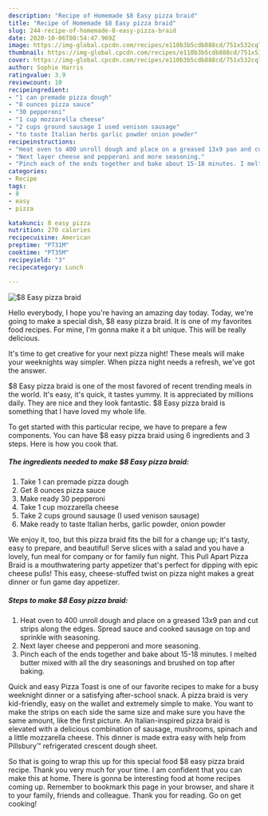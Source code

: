 ```yaml
---
description: "Recipe of Homemade $8 Easy pizza braid"
title: "Recipe of Homemade $8 Easy pizza braid"
slug: 244-recipe-of-homemade-8-easy-pizza-braid
date: 2020-10-06T00:54:47.969Z
image: https://img-global.cpcdn.com/recipes/e110b3b5cdb888cd/751x532cq70/8-easy-pizza-braid-recipe-main-photo.jpg
thumbnail: https://img-global.cpcdn.com/recipes/e110b3b5cdb888cd/751x532cq70/8-easy-pizza-braid-recipe-main-photo.jpg
cover: https://img-global.cpcdn.com/recipes/e110b3b5cdb888cd/751x532cq70/8-easy-pizza-braid-recipe-main-photo.jpg
author: Sophie Harris
ratingvalue: 3.9
reviewcount: 10
recipeingredient:
- "1 can premade pizza dough"
- "8 ounces pizza sauce"
- "30 pepperoni"
- "1 cup mozzarella cheese"
- "2 cups ground sausage I used venison sausage"
- "to taste Italian herbs garlic powder onion powder"
recipeinstructions:
- "Heat oven to 400 unroll dough and place on a greased 13x9 pan and cut strips along the edges. Spread sauce and cooked sausage on top and sprinkle with seasoning."
- "Next layer cheese and pepperoni and more seasoning."
- "Pinch each of the ends together and bake about 15-18 minutes. I melted butter mixed with all the dry seasonings and brushed on top after baking."
categories:
- Recipe
tags:
- 8
- easy
- pizza

katakunci: 8 easy pizza 
nutrition: 270 calories
recipecuisine: American
preptime: "PT31M"
cooktime: "PT35M"
recipeyield: "3"
recipecategory: Lunch

---
```



![$8 Easy pizza braid](https://img-global.cpcdn.com/recipes/e110b3b5cdb888cd/751x532cq70/8-easy-pizza-braid-recipe-main-photo.jpg)

Hello everybody, I hope you're having an amazing day today. Today, we're going to make a special dish, $8 easy pizza braid. It is one of my favorites food recipes. For mine, I'm gonna make it a bit unique. This will be really delicious.

It&#39;s time to get creative for your next pizza night! These meals will make your weeknights way simpler. When pizza night needs a refresh, we&#39;ve got the answer.

$8 Easy pizza braid is one of the most favored of recent trending meals in the world. It's easy, it's quick, it tastes yummy. It is appreciated by millions daily. They are nice and they look fantastic. $8 Easy pizza braid is something that I have loved my whole life.


To get started with this particular recipe, we have to prepare a few components. You can have $8 easy pizza braid using 6 ingredients and 3 steps. Here is how you cook that.

<!--inarticleads1-->

##### The ingredients needed to make $8 Easy pizza braid:

1. Take 1 can premade pizza dough
1. Get 8 ounces pizza sauce
1. Make ready 30 pepperoni
1. Take 1 cup mozzarella cheese
1. Take 2 cups ground sausage (I used venison sausage)
1. Make ready to taste Italian herbs, garlic powder, onion powder


We enjoy it, too, but this pizza braid fits the bill for a change up; it&#39;s tasty, easy to prepare, and beautiful! Serve slices with a salad and you have a lovely, fun meal for company or for family fun night. This Pull Apart Pizza Braid is a mouthwatering party appetizer that&#39;s perfect for dipping with epic cheese pulls! This easy, cheese-stuffed twist on pizza night makes a great dinner or fun game day appetizer. 

<!--inarticleads2-->

##### Steps to make $8 Easy pizza braid:

1. Heat oven to 400 unroll dough and place on a greased 13x9 pan and cut strips along the edges. Spread sauce and cooked sausage on top and sprinkle with seasoning.
1. Next layer cheese and pepperoni and more seasoning.
1. Pinch each of the ends together and bake about 15-18 minutes. I melted butter mixed with all the dry seasonings and brushed on top after baking.


Quick and easy Pizza Toast is one of our favorite recipes to make for a busy weeknight dinner or a satisfying after-school snack. A pizza braid is very kid-friendly, easy on the wallet and extremely simple to make. You want to make the strips on each side the same size and make sure you have the same amount, like the first picture. An Italian-inspired pizza braid is elevated with a delicious combination of sausage, mushrooms, spinach and a little mozzarella cheese. This dinner is made extra easy with help from Pillsbury™ refrigerated crescent dough sheet. 

So that is going to wrap this up for this special food $8 easy pizza braid recipe. Thank you very much for your time. I am confident that you can make this at home. There is gonna be interesting food at home recipes coming up. Remember to bookmark this page in your browser, and share it to your family, friends and colleague. Thank you for reading. Go on get cooking!
